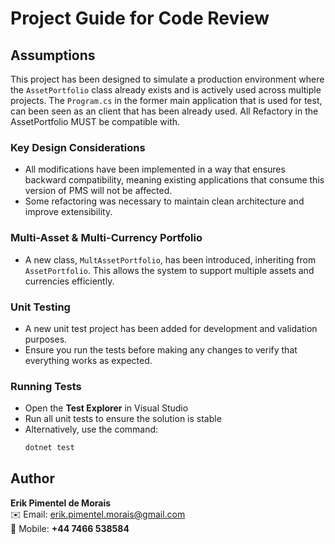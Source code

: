 ﻿# Project Guide for Code Review

## Assumptions
This project has been designed to simulate a production environment where the `AssetPortfolio` class already exists and is actively used across multiple projects.
The  `Program.cs` in the former main application that is used for test, can been seen as an client that has been already used. All Refactory in the AssetPortfolio MUST be compatible with.

### Key Design Considerations
- All modifications have been implemented in a way that ensures backward compatibility, meaning existing applications that consume this version of PMS will not be affected.
- Some refactoring was necessary to maintain clean architecture and improve extensibility.

### Multi-Asset & Multi-Currency Portfolio
- A new class, `MultAssetPortfolio`, has been introduced, inheriting from `AssetPortfolio`. This allows the system to support multiple assets and currencies efficiently.

### Unit Testing
- A new unit test project has been added for development and validation purposes.
- Ensure you run the tests before making any changes to verify that everything works as expected.

### Running Tests
- Open the **Test Explorer** in Visual Studio
- Run all unit tests to ensure the solution is stable
- Alternatively, use the command:
  ```sh
  dotnet test
  ```

## Author
**Erik Pimentel de Morais**  
✉️ Email: [erik.pimentel.morais@gmail.com](mailto:erik.pimentel.morais@gmail.com)  
📱 Mobile: **+44 7466 538584**


